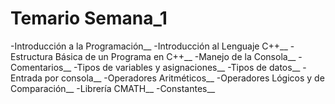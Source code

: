 # Temario Semana_1

-Introducción a la Programación__
-Introducción al Lenguaje C++__
-Estructura Básica de un Programa en C++__
-Manejo de la Consola__
-Comentarios__
-Tipos de variables y asignaciones__
-Tipos de datos__
-Entrada por consola__
-Operadores Aritméticos__
-Operadores Lógicos y de Comparación__
-Librería CMATH__
-Constantes__
